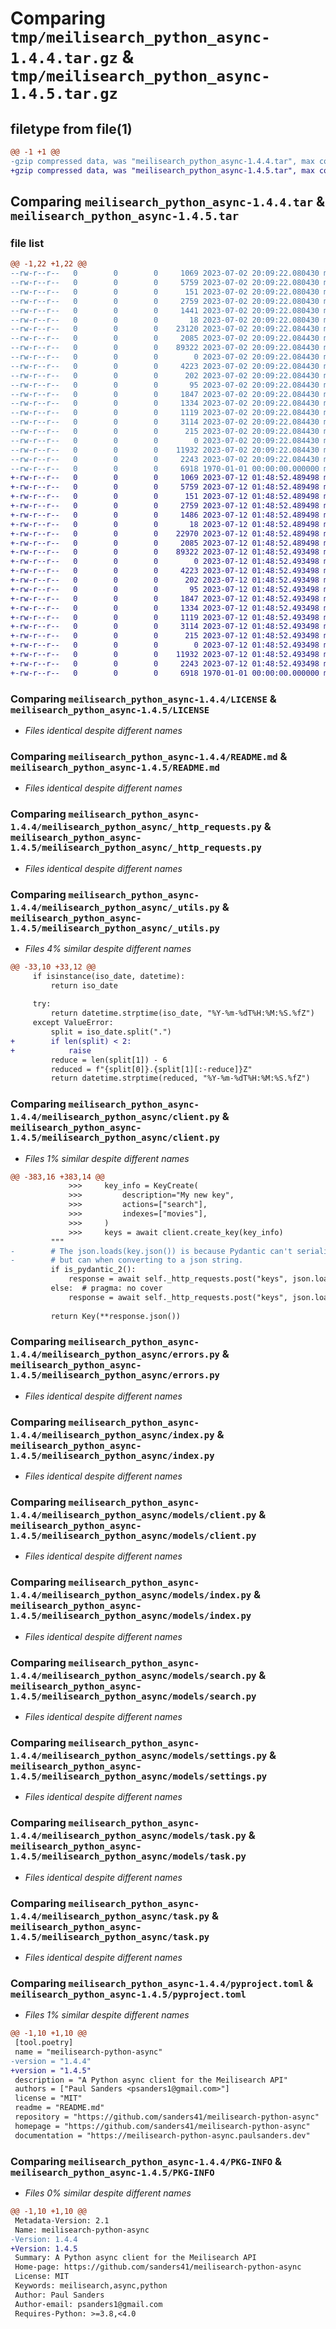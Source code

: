# Comparing `tmp/meilisearch_python_async-1.4.4.tar.gz` & `tmp/meilisearch_python_async-1.4.5.tar.gz`

## filetype from file(1)

```diff
@@ -1 +1 @@
-gzip compressed data, was "meilisearch_python_async-1.4.4.tar", max compression
+gzip compressed data, was "meilisearch_python_async-1.4.5.tar", max compression
```

## Comparing `meilisearch_python_async-1.4.4.tar` & `meilisearch_python_async-1.4.5.tar`

### file list

```diff
@@ -1,22 +1,22 @@
--rw-r--r--   0        0        0     1069 2023-07-02 20:09:22.080430 meilisearch_python_async-1.4.4/LICENSE
--rw-r--r--   0        0        0     5759 2023-07-02 20:09:22.080430 meilisearch_python_async-1.4.4/README.md
--rw-r--r--   0        0        0      151 2023-07-02 20:09:22.080430 meilisearch_python_async-1.4.4/meilisearch_python_async/__init__.py
--rw-r--r--   0        0        0     2759 2023-07-02 20:09:22.080430 meilisearch_python_async-1.4.4/meilisearch_python_async/_http_requests.py
--rw-r--r--   0        0        0     1441 2023-07-02 20:09:22.080430 meilisearch_python_async-1.4.4/meilisearch_python_async/_utils.py
--rw-r--r--   0        0        0       18 2023-07-02 20:09:22.080430 meilisearch_python_async-1.4.4/meilisearch_python_async/_version.py
--rw-r--r--   0        0        0    23120 2023-07-02 20:09:22.084430 meilisearch_python_async-1.4.4/meilisearch_python_async/client.py
--rw-r--r--   0        0        0     2085 2023-07-02 20:09:22.084430 meilisearch_python_async-1.4.4/meilisearch_python_async/errors.py
--rw-r--r--   0        0        0    89322 2023-07-02 20:09:22.084430 meilisearch_python_async-1.4.4/meilisearch_python_async/index.py
--rw-r--r--   0        0        0        0 2023-07-02 20:09:22.084430 meilisearch_python_async-1.4.4/meilisearch_python_async/models/__init__.py
--rw-r--r--   0        0        0     4223 2023-07-02 20:09:22.084430 meilisearch_python_async-1.4.4/meilisearch_python_async/models/client.py
--rw-r--r--   0        0        0      202 2023-07-02 20:09:22.084430 meilisearch_python_async-1.4.4/meilisearch_python_async/models/documents.py
--rw-r--r--   0        0        0       95 2023-07-02 20:09:22.084430 meilisearch_python_async-1.4.4/meilisearch_python_async/models/health.py
--rw-r--r--   0        0        0     1847 2023-07-02 20:09:22.084430 meilisearch_python_async-1.4.4/meilisearch_python_async/models/index.py
--rw-r--r--   0        0        0     1334 2023-07-02 20:09:22.084430 meilisearch_python_async-1.4.4/meilisearch_python_async/models/search.py
--rw-r--r--   0        0        0     1119 2023-07-02 20:09:22.084430 meilisearch_python_async-1.4.4/meilisearch_python_async/models/settings.py
--rw-r--r--   0        0        0     3114 2023-07-02 20:09:22.084430 meilisearch_python_async-1.4.4/meilisearch_python_async/models/task.py
--rw-r--r--   0        0        0      215 2023-07-02 20:09:22.084430 meilisearch_python_async-1.4.4/meilisearch_python_async/models/version.py
--rw-r--r--   0        0        0        0 2023-07-02 20:09:22.084430 meilisearch_python_async-1.4.4/meilisearch_python_async/py.typed
--rw-r--r--   0        0        0    11932 2023-07-02 20:09:22.084430 meilisearch_python_async-1.4.4/meilisearch_python_async/task.py
--rw-r--r--   0        0        0     2243 2023-07-02 20:09:22.084430 meilisearch_python_async-1.4.4/pyproject.toml
--rw-r--r--   0        0        0     6918 1970-01-01 00:00:00.000000 meilisearch_python_async-1.4.4/PKG-INFO
+-rw-r--r--   0        0        0     1069 2023-07-12 01:48:52.489498 meilisearch_python_async-1.4.5/LICENSE
+-rw-r--r--   0        0        0     5759 2023-07-12 01:48:52.489498 meilisearch_python_async-1.4.5/README.md
+-rw-r--r--   0        0        0      151 2023-07-12 01:48:52.489498 meilisearch_python_async-1.4.5/meilisearch_python_async/__init__.py
+-rw-r--r--   0        0        0     2759 2023-07-12 01:48:52.489498 meilisearch_python_async-1.4.5/meilisearch_python_async/_http_requests.py
+-rw-r--r--   0        0        0     1486 2023-07-12 01:48:52.489498 meilisearch_python_async-1.4.5/meilisearch_python_async/_utils.py
+-rw-r--r--   0        0        0       18 2023-07-12 01:48:52.489498 meilisearch_python_async-1.4.5/meilisearch_python_async/_version.py
+-rw-r--r--   0        0        0    22970 2023-07-12 01:48:52.489498 meilisearch_python_async-1.4.5/meilisearch_python_async/client.py
+-rw-r--r--   0        0        0     2085 2023-07-12 01:48:52.489498 meilisearch_python_async-1.4.5/meilisearch_python_async/errors.py
+-rw-r--r--   0        0        0    89322 2023-07-12 01:48:52.493498 meilisearch_python_async-1.4.5/meilisearch_python_async/index.py
+-rw-r--r--   0        0        0        0 2023-07-12 01:48:52.493498 meilisearch_python_async-1.4.5/meilisearch_python_async/models/__init__.py
+-rw-r--r--   0        0        0     4223 2023-07-12 01:48:52.493498 meilisearch_python_async-1.4.5/meilisearch_python_async/models/client.py
+-rw-r--r--   0        0        0      202 2023-07-12 01:48:52.493498 meilisearch_python_async-1.4.5/meilisearch_python_async/models/documents.py
+-rw-r--r--   0        0        0       95 2023-07-12 01:48:52.493498 meilisearch_python_async-1.4.5/meilisearch_python_async/models/health.py
+-rw-r--r--   0        0        0     1847 2023-07-12 01:48:52.493498 meilisearch_python_async-1.4.5/meilisearch_python_async/models/index.py
+-rw-r--r--   0        0        0     1334 2023-07-12 01:48:52.493498 meilisearch_python_async-1.4.5/meilisearch_python_async/models/search.py
+-rw-r--r--   0        0        0     1119 2023-07-12 01:48:52.493498 meilisearch_python_async-1.4.5/meilisearch_python_async/models/settings.py
+-rw-r--r--   0        0        0     3114 2023-07-12 01:48:52.493498 meilisearch_python_async-1.4.5/meilisearch_python_async/models/task.py
+-rw-r--r--   0        0        0      215 2023-07-12 01:48:52.493498 meilisearch_python_async-1.4.5/meilisearch_python_async/models/version.py
+-rw-r--r--   0        0        0        0 2023-07-12 01:48:52.493498 meilisearch_python_async-1.4.5/meilisearch_python_async/py.typed
+-rw-r--r--   0        0        0    11932 2023-07-12 01:48:52.493498 meilisearch_python_async-1.4.5/meilisearch_python_async/task.py
+-rw-r--r--   0        0        0     2243 2023-07-12 01:48:52.493498 meilisearch_python_async-1.4.5/pyproject.toml
+-rw-r--r--   0        0        0     6918 1970-01-01 00:00:00.000000 meilisearch_python_async-1.4.5/PKG-INFO
```

### Comparing `meilisearch_python_async-1.4.4/LICENSE` & `meilisearch_python_async-1.4.5/LICENSE`

 * *Files identical despite different names*

### Comparing `meilisearch_python_async-1.4.4/README.md` & `meilisearch_python_async-1.4.5/README.md`

 * *Files identical despite different names*

### Comparing `meilisearch_python_async-1.4.4/meilisearch_python_async/_http_requests.py` & `meilisearch_python_async-1.4.5/meilisearch_python_async/_http_requests.py`

 * *Files identical despite different names*

### Comparing `meilisearch_python_async-1.4.4/meilisearch_python_async/_utils.py` & `meilisearch_python_async-1.4.5/meilisearch_python_async/_utils.py`

 * *Files 4% similar despite different names*

```diff
@@ -33,10 +33,12 @@
     if isinstance(iso_date, datetime):
         return iso_date
 
     try:
         return datetime.strptime(iso_date, "%Y-%m-%dT%H:%M:%S.%fZ")
     except ValueError:
         split = iso_date.split(".")
+        if len(split) < 2:
+            raise
         reduce = len(split[1]) - 6
         reduced = f"{split[0]}.{split[1][:-reduce]}Z"
         return datetime.strptime(reduced, "%Y-%m-%dT%H:%M:%S.%fZ")
```

### Comparing `meilisearch_python_async-1.4.4/meilisearch_python_async/client.py` & `meilisearch_python_async-1.4.5/meilisearch_python_async/client.py`

 * *Files 1% similar despite different names*

```diff
@@ -383,16 +383,14 @@
             >>>     key_info = KeyCreate(
             >>>         description="My new key",
             >>>         actions=["search"],
             >>>         indexes=["movies"],
             >>>     )
             >>>     keys = await client.create_key(key_info)
         """
-        # The json.loads(key.json()) is because Pydantic can't serialize a date in a Python dict,
-        # but can when converting to a json string.
         if is_pydantic_2():
             response = await self._http_requests.post("keys", json.loads(key.model_dump_json(by_alias=True)))  # type: ignore[attr-defined]
         else:  # pragma: no cover
             response = await self._http_requests.post("keys", json.loads(key.json(by_alias=True)))  # type: ignore[attr-defined]
 
         return Key(**response.json())
```

### Comparing `meilisearch_python_async-1.4.4/meilisearch_python_async/errors.py` & `meilisearch_python_async-1.4.5/meilisearch_python_async/errors.py`

 * *Files identical despite different names*

### Comparing `meilisearch_python_async-1.4.4/meilisearch_python_async/index.py` & `meilisearch_python_async-1.4.5/meilisearch_python_async/index.py`

 * *Files identical despite different names*

### Comparing `meilisearch_python_async-1.4.4/meilisearch_python_async/models/client.py` & `meilisearch_python_async-1.4.5/meilisearch_python_async/models/client.py`

 * *Files identical despite different names*

### Comparing `meilisearch_python_async-1.4.4/meilisearch_python_async/models/index.py` & `meilisearch_python_async-1.4.5/meilisearch_python_async/models/index.py`

 * *Files identical despite different names*

### Comparing `meilisearch_python_async-1.4.4/meilisearch_python_async/models/search.py` & `meilisearch_python_async-1.4.5/meilisearch_python_async/models/search.py`

 * *Files identical despite different names*

### Comparing `meilisearch_python_async-1.4.4/meilisearch_python_async/models/settings.py` & `meilisearch_python_async-1.4.5/meilisearch_python_async/models/settings.py`

 * *Files identical despite different names*

### Comparing `meilisearch_python_async-1.4.4/meilisearch_python_async/models/task.py` & `meilisearch_python_async-1.4.5/meilisearch_python_async/models/task.py`

 * *Files identical despite different names*

### Comparing `meilisearch_python_async-1.4.4/meilisearch_python_async/task.py` & `meilisearch_python_async-1.4.5/meilisearch_python_async/task.py`

 * *Files identical despite different names*

### Comparing `meilisearch_python_async-1.4.4/pyproject.toml` & `meilisearch_python_async-1.4.5/pyproject.toml`

 * *Files 1% similar despite different names*

```diff
@@ -1,10 +1,10 @@
 [tool.poetry]
 name = "meilisearch-python-async"
-version = "1.4.4"
+version = "1.4.5"
 description = "A Python async client for the Meilisearch API"
 authors = ["Paul Sanders <psanders1@gmail.com>"]
 license = "MIT"
 readme = "README.md"
 repository = "https://github.com/sanders41/meilisearch-python-async"
 homepage = "https://github.com/sanders41/meilisearch-python-async"
 documentation = "https://meilisearch-python-async.paulsanders.dev"
```

### Comparing `meilisearch_python_async-1.4.4/PKG-INFO` & `meilisearch_python_async-1.4.5/PKG-INFO`

 * *Files 0% similar despite different names*

```diff
@@ -1,10 +1,10 @@
 Metadata-Version: 2.1
 Name: meilisearch-python-async
-Version: 1.4.4
+Version: 1.4.5
 Summary: A Python async client for the Meilisearch API
 Home-page: https://github.com/sanders41/meilisearch-python-async
 License: MIT
 Keywords: meilisearch,async,python
 Author: Paul Sanders
 Author-email: psanders1@gmail.com
 Requires-Python: >=3.8,<4.0
```

